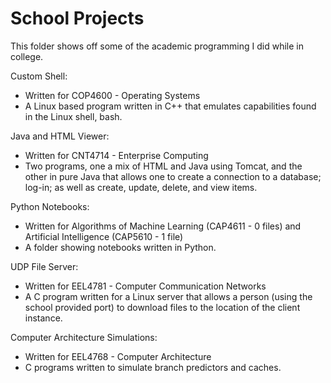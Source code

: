 # School Projects
This folder shows off some of the academic programming I did while in college.

Custom Shell:
- Written for COP4600 - Operating Systems
- A Linux based program written in C++ that emulates capabilities found in the Linux shell, bash. 

Java and HTML Viewer:
- Written for CNT4714 - Enterprise Computing
- Two programs, one a mix of HTML and Java using Tomcat, and the other in pure Java that allows one to create a connection to a database; log-in; as well as create, update, delete, and view items.

Python Notebooks:
- Written for Algorithms of Machine Learning (CAP4611 - 0 files) and Artificial Intelligence (CAP5610 - 1 file)
- A folder showing notebooks written in Python.

UDP File Server:
- Written for EEL4781 - Computer Communication Networks
- A C program written for a Linux server that allows a person (using the school provided port) to download files to the location of the client instance.

Computer Architecture Simulations:
- Written for EEL4768 - Computer Architecture
- C programs written to simulate branch predictors and caches.
